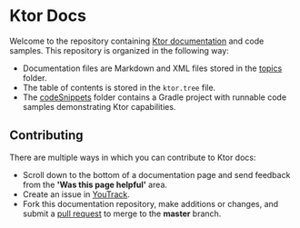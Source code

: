 # Ktor Docs

Welcome to the repository containing [Ktor documentation](https://ktor.io/docs/) and code samples. This repository is organized in the following way:
* Documentation files are Markdown and XML files stored in the [topics](topics) folder.
* The table of contents is stored in the `ktor.tree` file.
* The [codeSnippets](codeSnippets) folder contains a Gradle project with runnable code samples demonstrating Ktor capabilities.

## Contributing
There are multiple ways in which you can contribute to Ktor docs:
* Scroll down to the bottom of a documentation page and send feedback from the **'Was this page helpful'** area.
* Create an issue in [YouTrack](https://youtrack.jetbrains.com/issues/KTOR).
* Fork this documentation repository, make additions or changes, and submit a [pull request](https://docs.github.com/en/github/collaborating-with-issues-and-pull-requests/about-pull-requests) to merge to the **master** branch.
